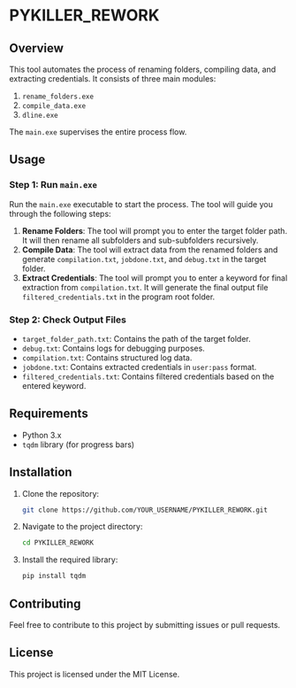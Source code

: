 # PYKILLER_REWORK

## Overview

This tool automates the process of renaming folders, compiling data, and extracting credentials. It consists of three main modules:

1. `rename_folders.exe`
2. `compile_data.exe`
3. `dline.exe`

The `main.exe` supervises the entire process flow.

## Usage

### Step 1: Run `main.exe`

Run the `main.exe` executable to start the process. The tool will guide you through the following steps:

1. **Rename Folders**: The tool will prompt you to enter the target folder path. It will then rename all subfolders and sub-subfolders recursively.
2. **Compile Data**: The tool will extract data from the renamed folders and generate `compilation.txt`, `jobdone.txt`, and `debug.txt` in the target folder.
3. **Extract Credentials**: The tool will prompt you to enter a keyword for final extraction from `compilation.txt`. It will generate the final output file `filtered_credentials.txt` in the program root folder.

### Step 2: Check Output Files

- `target_folder_path.txt`: Contains the path of the target folder.
- `debug.txt`: Contains logs for debugging purposes.
- `compilation.txt`: Contains structured log data.
- `jobdone.txt`: Contains extracted credentials in `user:pass` format.
- `filtered_credentials.txt`: Contains filtered credentials based on the entered keyword.

## Requirements

- Python 3.x
- `tqdm` library (for progress bars)

## Installation

1. Clone the repository:

    ```sh
    git clone https://github.com/YOUR_USERNAME/PYKILLER_REWORK.git
    ```

2. Navigate to the project directory:

    ```sh
    cd PYKILLER_REWORK
    ```

3. Install the required library:

    ```sh
    pip install tqdm
    ```

## Contributing

Feel free to contribute to this project by submitting issues or pull requests.

## License

This project is licensed under the MIT License.